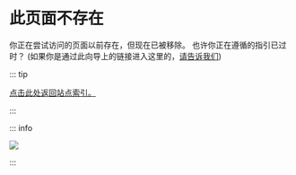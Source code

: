 # 此页面不存在

你正在尝试访问的页面以前存在，但现在已被移除。 也许你正在遵循的指引已过时？ (如果你是通过此向导上的链接进入这里的，[请告诉我们](https://github.com/hacks-guide/Guide_Wii/issues))

::: tip

[点击此处返回站点索引。](site-navigation)

:::

::: info

![](https://http.cat/410)

:::
